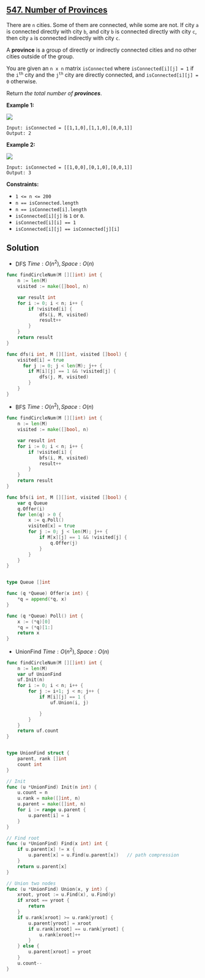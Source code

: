 ## [547. Number of Provinces](https://leetcode.com/problems/number-of-provinces/)


There are `n` cities. Some of them are connected, while some are not. If city `a` is connected directly with city `b`, and city `b` is connected directly with city `c`, then city `a` is connected indirectly with city `c`.

A **province** is a group of directly or indirectly connected cities and no other cities outside of the group.

You are given an `n x n` matrix `isConnected` where `isConnected[i][j] = 1` if the <code>i<sup>th</sup></code> city and the <code>j<sup>th</sup></code> city are directly connected, and `isConnected[i][j] = 0` otherwise.

Return _the total number of **provinces**_.

**Example 1:**

![](https://assets.leetcode.com/uploads/2020/12/24/graph1.jpg)

```
Input: isConnected = [[1,1,0],[1,1,0],[0,0,1]]
Output: 2
```

**Example 2:**

![](https://assets.leetcode.com/uploads/2020/12/24/graph2.jpg)

```
Input: isConnected = [[1,0,0],[0,1,0],[0,0,1]]
Output: 3
```

**Constraints:**

*   `1 <= n <= 200`
*   `n == isConnected.length`
*   `n == isConnected[i].length`
*   `isConnected[i][j]` is `1` or `0`.
*   `isConnected[i][i] == 1`
*   `isConnected[i][j] == isConnected[j][i]`



## Solution

- DFS	$Time: O(n^2), Space: O(n)$ 

```go
func findCircleNum(M [][]int) int {
    n := len(M)
    visited := make([]bool, n)

    var result int
    for i := 0; i < n; i++ {
        if !visited[i] {
            dfs(i, M, visited)
            result++
        }
    }
    return result
}

func dfs(i int, M [][]int, visited []bool) {
    visited[i] = true
	  for j := 0; j < len(M); j++ {
        if M[i][j] == 1 && !visited[j] {
            dfs(j, M, visited)
        }
    }
}
```



- BFS	$Time: O(n^2), Space: O(n)$ 

```go
func findCircleNum(M [][]int) int {
    n := len(M)
    visited := make([]bool, n)

    var result int
    for i := 0; i < n; i++ {
        if !visited[i] {
            bfs(i, M, visited)
            result++
        }
    }
    return result
}

func bfs(i int, M [][]int, visited []bool) {
    var q Queue
    q.Offer(i)
    for len(q) > 0 {
        x := q.Poll()
        visited[x] = true
        for j := 0; j < len(M); j++ {
            if M[x][j] == 1 && !visited[j] {
                q.Offer(j)
            }
        }
    }
}


type Queue []int

func (q *Queue) Offer(x int) {
    *q = append(*q, x)
}

func (q *Queue) Poll() int {
    x := (*q)[0]
    *q = (*q)[1:]
    return x
}
```



- UnionFind	$Time: O(n^2), Space: O(n)$ 

```go
func findCircleNum(M [][]int) int {
    n := len(M)
    var uf UnionFind
    uf.Init(n)
    for i := 0; i < n; i++ {
        for j := i+1; j < n; j++ {
            if M[i][j] == 1 {
                uf.Union(i, j)

            }
        }
    }
    return uf.count
}


type UnionFind struct {
    parent, rank []int
    count int
}

// Init
func (u *UnionFind) Init(n int) {
    u.count = n
    u.rank = make([]int, n)
    u.parent = make([]int, n)
    for i := range u.parent {
        u.parent[i] = i
    }
}

// Find root
func (u *UnionFind) Find(x int) int {
    if u.parent[x] != x {
        u.parent[x] = u.Find(u.parent[x])   // path compression
    }
    return u.parent[x]
}

// Union two nodes
func (u *UnionFind) Union(x, y int) {
    xroot, yroot := u.Find(x), u.Find(y)
    if xroot == yroot {
        return
    }
    if u.rank[xroot] >= u.rank[yroot] {
        u.parent[yroot] = xroot
        if u.rank[xroot] == u.rank[yroot] {
            u.rank[xroot]++
        }
    } else {
        u.parent[xroot] = yroot
    }
    u.count--
}
```